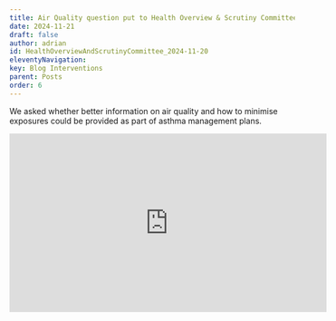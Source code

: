 ```yaml
---
title: Air Quality question put to Health Overview & Scrutiny Committee
date: 2024-11-21
draft: false
author: adrian
id: HealthOverviewAndScrutinyCommittee_2024-11-20
eleventyNavigation:
key: Blog Interventions
parent: Posts
order: 6
---
```


We asked whether better information on air quality and how to minimise exposures could be provided as part of asthma management plans.

<iframe width="560" height="315" src="https://www.youtube.com/embed/aVEKBJKdNxk?si=Hw09U3QJ8UlqIUMH" title="YouTube video player" frameborder="0" allow="accelerometer; autoplay; clipboard-write; encrypted-media; gyroscope; picture-in-picture; web-share" referrerpolicy="strict-origin-when-cross-origin" allowfullscreen></iframe>











